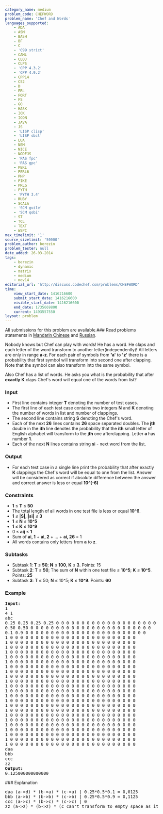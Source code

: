 ```yaml
---
category_name: medium
problem_code: CHEFWORD
problem_name: 'Chef and Words'
languages_supported:
    - ADA
    - ASM
    - BASH
    - BF
    - C
    - 'C99 strict'
    - CAML
    - CLOJ
    - CLPS
    - 'CPP 4.3.2'
    - 'CPP 4.9.2'
    - CPP14
    - CS2
    - D
    - ERL
    - FORT
    - FS
    - GO
    - HASK
    - ICK
    - ICON
    - JAVA
    - JS
    - 'LISP clisp'
    - 'LISP sbcl'
    - LUA
    - NEM
    - NICE
    - NODEJS
    - 'PAS fpc'
    - 'PAS gpc'
    - PERL
    - PERL6
    - PHP
    - PIKE
    - PRLG
    - PYTH
    - 'PYTH 3.4'
    - RUBY
    - SCALA
    - 'SCM guile'
    - 'SCM qobi'
    - ST
    - TCL
    - TEXT
    - WSPC
max_timelimit: '1'
source_sizelimit: '50000'
problem_author: berezin
problem_tester: null
date_added: 26-03-2014
tags:
    - berezin
    - dynamic
    - matrix
    - medium
    - nov14
editorial_url: 'http://discuss.codechef.com/problems/CHEFWORD'
time:
    view_start_date: 1416216600
    submit_start_date: 1416216600
    visible_start_date: 1416216600
    end_date: 1735669800
    current: 1493557550
layout: problem
---
```

All submissions for this problem are available.###  Read problems statements in [Mandarin Chinese](http://www.codechef.com/download/translated/NOV14/mandarin/CHEFWORD.pdf) and [Russian](http://www.codechef.com/download/translated/NOV14/russian/CHEFWORD.pdf).

Nobody knows but Chef can play with words! He has a word. He claps and each letter of the word transform to another letter(independently)! All letters are only in range **a-z**. For each pair of symbols from **'a'** to **'z'** there is a probability that first symbol will transform into second one after clapping. Note that the symbol can also transform into the same symbol.

Also Chef has a list of words. He asks you what is the probability that after **exactly** **K** claps Chef's word will equal one of the words from list?

### Input

- First line contains integer **T** denoting the number of test cases.
- The first line of each test case contains two integers **N** and **K** denoting the number of words in list and number of clappings.
- The second line contains string **S** denoting the Chef's word.
- Each of the next **26** lines contains **26** space separated doubles. The **jth** double in the **ith** line denotes the probability that the **ith** small letter of English alphabet will transform to the **jth** one afterclapping. Letter **a** has number **1**.
- Each of the next **N** lines contains string **si** - next word from the list.

### Output

- For each test case in a single line print the probability that after exactly **K** clappings the Chef's word will be equal to one from the list. Answer will be considered as correct if absolute difference between the answer and correct answer is less or equal **10^(-6)**

### Constraints

- **1** ≤ **T** ≤ **50**
- The total length of all words in one test file is less or equal **10^6**.
- **1** ≤ **|S|, |si|** ≤ **3**
- **1** ≤ **N** ≤ **10^5**
- **1** ≤ **K** ≤ **10^9**
- 0 ≤ **aij** ≤ **1**
- Sum of **ai, 1** + **ai, 2** + ... + **ai, 26** = 1
- All words contains only letters from **a** to **z**.

### Subtasks

- Subtask **1**: **T** ≤ **50**; **N** ≤ **100**, **K** ≤ **3**. Points: 15
- Subtask **2**: **T** ≤ **50**; The sum of **N** within one test file ≤ **10^5**; **K** ≤ **10^5**. Points: **25**
- Subtask **3**: **T** ≤ 50; **N** ≤ 10^5; **K** ≤ **10^9**. Points: **60**

### Example

<pre><b>Input:</b>
1
4 1
abc
0.25 0.25 0.25 0.25 0 0 0 0 0 0 0 0 0 0 0 0 0 0 0 0 0 0 0 0 0 0
0.50 0.50 0 0 0 0 0 0 0 0 0 0 0 0 0 0 0 0 0 0 0 0 0 0 0 0
0.1 0.9 0 0 0 0 0 0 0 0 0 0 0 0 0 0 0 0 0 0 0 0 0 0 0 0
1 0 0 0 0 0 0 0 0 0 0 0 0 0 0 0 0 0 0 0 0 0 0 0 0 0
1 0 0 0 0 0 0 0 0 0 0 0 0 0 0 0 0 0 0 0 0 0 0 0 0 0
1 0 0 0 0 0 0 0 0 0 0 0 0 0 0 0 0 0 0 0 0 0 0 0 0 0
1 0 0 0 0 0 0 0 0 0 0 0 0 0 0 0 0 0 0 0 0 0 0 0 0 0
1 0 0 0 0 0 0 0 0 0 0 0 0 0 0 0 0 0 0 0 0 0 0 0 0 0
1 0 0 0 0 0 0 0 0 0 0 0 0 0 0 0 0 0 0 0 0 0 0 0 0 0
1 0 0 0 0 0 0 0 0 0 0 0 0 0 0 0 0 0 0 0 0 0 0 0 0 0
1 0 0 0 0 0 0 0 0 0 0 0 0 0 0 0 0 0 0 0 0 0 0 0 0 0
1 0 0 0 0 0 0 0 0 0 0 0 0 0 0 0 0 0 0 0 0 0 0 0 0 0
1 0 0 0 0 0 0 0 0 0 0 0 0 0 0 0 0 0 0 0 0 0 0 0 0 0
1 0 0 0 0 0 0 0 0 0 0 0 0 0 0 0 0 0 0 0 0 0 0 0 0 0
1 0 0 0 0 0 0 0 0 0 0 0 0 0 0 0 0 0 0 0 0 0 0 0 0 0
1 0 0 0 0 0 0 0 0 0 0 0 0 0 0 0 0 0 0 0 0 0 0 0 0 0
1 0 0 0 0 0 0 0 0 0 0 0 0 0 0 0 0 0 0 0 0 0 0 0 0 0
1 0 0 0 0 0 0 0 0 0 0 0 0 0 0 0 0 0 0 0 0 0 0 0 0 0
1 0 0 0 0 0 0 0 0 0 0 0 0 0 0 0 0 0 0 0 0 0 0 0 0 0
1 0 0 0 0 0 0 0 0 0 0 0 0 0 0 0 0 0 0 0 0 0 0 0 0 0
1 0 0 0 0 0 0 0 0 0 0 0 0 0 0 0 0 0 0 0 0 0 0 0 0 0
1 0 0 0 0 0 0 0 0 0 0 0 0 0 0 0 0 0 0 0 0 0 0 0 0 0
1 0 0 0 0 0 0 0 0 0 0 0 0 0 0 0 0 0 0 0 0 0 0 0 0 0
1 0 0 0 0 0 0 0 0 0 0 0 0 0 0 0 0 0 0 0 0 0 0 0 0 0
1 0 0 0 0 0 0 0 0 0 0 0 0 0 0 0 0 0 0 0 0 0 0 0 0 0
1 0 0 0 0 0 0 0 0 0 0 0 0 0 0 0 0 0 0 0 0 0 0 0 0 0
daa
bbb
ccc
zz
<b>Output:</b>
0.125000000000000
</pre>### Explanation

<pre>
daa (a->d) * (b->a) * (c->a) | 0.25*0.5*0.1 = 0,0125
bbb (a->b) * (b->b) * (c->b) | 0.25*0.5*0.9 = 0,1125
ccc (a->c) * (b->c) * (c->c) | 0
zz (a->z) * (b->z) * (c can't transform to empty space as it is not allowed).
</pre>
